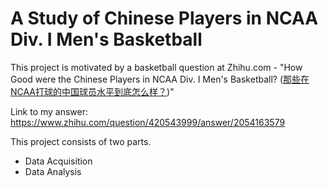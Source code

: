 # A Study of Chinese Players in NCAA Div. I Men's Basketball

This project is motivated by a basketball question at Zhihu.com - "How Good were the Chinese Players in NCAA Div. I Men's Basketball? ([那些在NCAA打球的中国球员水平到底怎么样？](https://www.zhihu.com/question/420543999/))"

Link to my answer: https://www.zhihu.com/question/420543999/answer/2054163579

This project consists of two parts.
- Data Acquisition
- Data Analysis 
